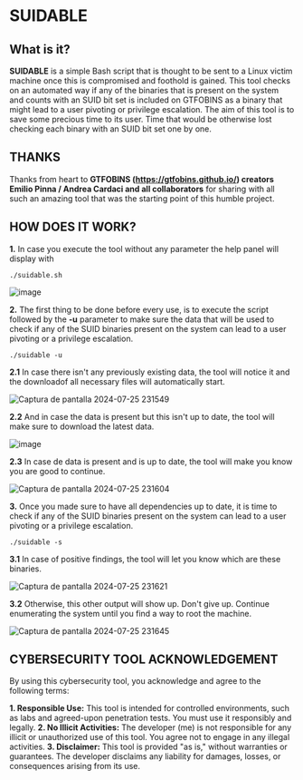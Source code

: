 # SUIDABLE

## What is it?

**SUIDABLE** is a simple Bash script that is thought to be sent to a Linux victim machine once this is compromised and foothold is gained. This tool checks on an automated way if any of the binaries that is present on the system and counts with an SUID bit set is included on GTFOBINS as a binary that might lead to a user pivoting or privilege escalation. The aim of this tool is to save some precious time to its user. Time that would be otherwise lost checking each binary with an SUID bit set one by one.

## THANKS

Thanks from heart to **GTFOBINS (https://gtfobins.github.io/) creators Emilio Pinna / Andrea Cardaci and all collaborators** for sharing with all such an amazing tool that was the starting point of this humble project.

## HOW DOES IT WORK?

**1.** In case you execute the tool without any parameter the help panel will display with

````
./suidable.sh
````

![image](https://github.com/user-attachments/assets/c3033ae7-1dc5-4f2f-b52b-08e624b62cf5)

**2.** The first thing to be done before every use, is to execute the script followed by the **-u** parameter to make sure the data that will be used to check if any of the SUID binaries present on the system can lead to a user pivoting or a privilege escalation.

````
./suidable -u
````

**2.1** In case there isn't any previously existing data, the tool will notice it and the downloadof all necessary files will automatically start.

![Captura de pantalla 2024-07-25 231549](https://github.com/user-attachments/assets/0dc702df-e976-478f-92cb-6a487653a32e)

**2.2** And in case the data is present but this isn't up to date, the tool will make sure to download the latest data.

![image](https://github.com/user-attachments/assets/8cafc9d3-663e-4357-ae9b-14671dd2e779)

**2.3** In case de data is present and is up to date, the tool will make you know you are good to continue.

![Captura de pantalla 2024-07-25 231604](https://github.com/user-attachments/assets/4a1cc376-df0f-48bd-aba5-19ca74562eb4)

**3.** Once you made sure to have all dependencies up to date, it is time to check if any of the SUID binaries present on the system can lead to a user pivoting or a privilege escalation.

````
./suidable -s
````

**3.1** In case of positive findings, the tool will let you know which are these binaries.

![Captura de pantalla 2024-07-25 231621](https://github.com/user-attachments/assets/b8269881-6af6-414e-b070-661efd56cc59)

**3.2** Otherwise, this other output will show up. Don't give up. Continue enumerating the system until you find a way to root the machine.

![Captura de pantalla 2024-07-25 231645](https://github.com/user-attachments/assets/75e8e6a5-f1c3-4b49-8b47-90abadf4217d)

## CYBERSECURITY TOOL ACKNOWLEDGEMENT

By using this cybersecurity tool, you acknowledge and agree to the following terms: 

**1. Responsible Use:** This tool is intended for controlled environments, such as labs and agreed-upon penetration tests. You must use it responsibly and legally.
**2. No Illicit Activities:** The developer (me) is not responsible for any illicit or unauthorized use of this tool. You agree not to engage in any illegal activities.
**3. Disclaimer:** This tool is provided "as is," without warranties or guarantees. The developer disclaims any liability for damages, losses, or consequences arising from its use.

